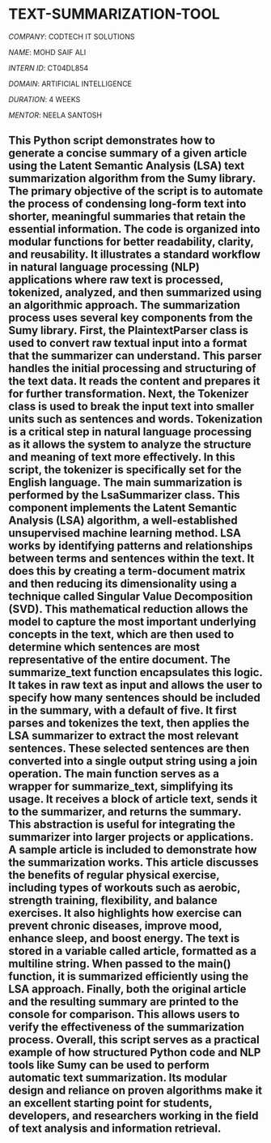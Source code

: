 # TEXT-SUMMARIZATION-TOOL

*COMPANY*: CODTECH IT SOLUTIONS

*NAME*: MOHD SAIF ALI

*INTERN ID*: CT04DL854

*DOMAIN*: ARTIFICIAL INTELLIGENCE

*DURATION*: 4 WEEKS

*MENTOR*: NEELA SANTOSH

## This Python script demonstrates how to generate a concise summary of a given article using the Latent Semantic Analysis (LSA) text summarization algorithm from the Sumy library. The primary objective of the script is to automate the process of condensing long-form text into shorter, meaningful summaries that retain the essential information. The code is organized into modular functions for better readability, clarity, and reusability. It illustrates a standard workflow in natural language processing (NLP) applications where raw text is processed, tokenized, analyzed, and then summarized using an algorithmic approach. The summarization process uses several key components from the Sumy library. First, the PlaintextParser class is used to convert raw textual input into a format that the summarizer can understand. This parser handles the initial processing and structuring of the text data. It reads the content and prepares it for further transformation. Next, the Tokenizer class is used to break the input text into smaller units such as sentences and words. Tokenization is a critical step in natural language processing as it allows the system to analyze the structure and meaning of text more effectively. In this script, the tokenizer is specifically set for the English language. The main summarization is performed by the LsaSummarizer class. This component implements the Latent Semantic Analysis (LSA) algorithm, a well-established unsupervised machine learning method. LSA works by identifying patterns and relationships between terms and sentences within the text. It does this by creating a term-document matrix and then reducing its dimensionality using a technique called Singular Value Decomposition (SVD). This mathematical reduction allows the model to capture the most important underlying concepts in the text, which are then used to determine which sentences are most representative of the entire document. The summarize_text function encapsulates this logic. It takes in raw text as input and allows the user to specify how many sentences should be included in the summary, with a default of five. It first parses and tokenizes the text, then applies the LSA summarizer to extract the most relevant sentences. These selected sentences are then converted into a single output string using a join operation. The main function serves as a wrapper for summarize_text, simplifying its usage. It receives a block of article text, sends it to the summarizer, and returns the summary. This abstraction is useful for integrating the summarizer into larger projects or applications. A sample article is included to demonstrate how the summarization works. This article discusses the benefits of regular physical exercise, including types of workouts such as aerobic, strength training, flexibility, and balance exercises. It also highlights how exercise can prevent chronic diseases, improve mood, enhance sleep, and boost energy. The text is stored in a variable called article, formatted as a multiline string. When passed to the main() function, it is summarized efficiently using the LSA approach. Finally, both the original article and the resulting summary are printed to the console for comparison. This allows users to verify the effectiveness of the summarization process. Overall, this script serves as a practical example of how structured Python code and NLP tools like Sumy can be used to perform automatic text summarization. Its modular design and reliance on proven algorithms make it an excellent starting point for students, developers, and researchers working in the field of text analysis and information retrieval.
